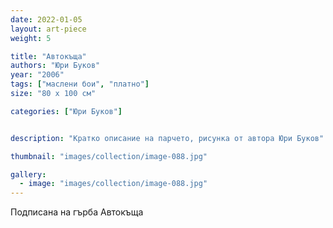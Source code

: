 ```yaml
---
date: 2022-01-05
layout: art-piece
weight: 5

title: "Автокъща"
authors: "Юри Буков"
year: "2006"
tags: ["маслени бои", "платно"]
size: "80 х 100 см"

categories: ["Юри Буков"]


description: "Кратко описание на парчето, рисунка от автора Юри Буков"

thumbnail: "images/collection/image-088.jpg"

gallery:
  - image: "images/collection/image-088.jpg"
---
```

Подписана на гърба Автокъща
